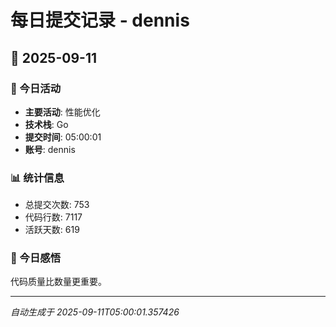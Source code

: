 # 每日提交记录 - dennis

## 📅 2025-09-11

### 🎯 今日活动
- **主要活动**: 性能优化
- **技术栈**: Go
- **提交时间**: 05:00:01
- **账号**: dennis

### 📊 统计信息
- 总提交次数: 753
- 代码行数: 7117
- 活跃天数: 619

### 💭 今日感悟
代码质量比数量更重要。

---
*自动生成于 2025-09-11T05:00:01.357426*
